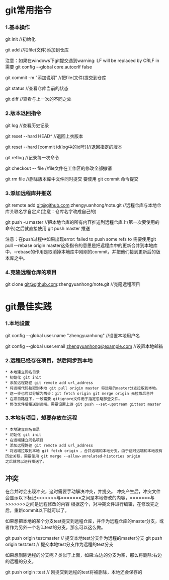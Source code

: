 # git常用指令

### 1.基本操作
git init //初始化

git add <file> //把file(文件)添加到仓库

注意：如果在windows下git提交遇到warning: LF will be replaced by CRLF in 需要 git config --global core.autocrlf false

git commit -m "添加说明" //把file(文件)提交到仓库

git status //查看仓库当前的状态

git diff //查看与上一次的不同之处

### 2.版本退回指令

git log //查看历史记录

git reset --hard HEAD^ //退回上衣版本

git reset --hard [commit id(log中的id号)]//退回指定的版本

git reflog //记录每一次命令

git checkout -- file //file文件在工作区的修改全部撤销

git rm file //删除版本库中文件同时提交 要使用 git commit 命令提交

### 3.添加远程库并推送

git remote add <name> git@github.com:zhengyuanhong/note.git  //远程仓库与本地仓库关联<name>名字自定义(注意：仓库名字改成自己的)

git push -u <name> master //把本地仓库的所有内容推送到远程仓库上(第一次要使用的命令)之后就直接使用 git push <name> master 推送

注意：在push过程中如果出现error: failed to push some refs to 需要使用git pull --rebase origin master这条指令的意思是把远程库中的更新合并到本地库中，–rebase的作用是取消掉本地库中刚刚的commit，并把他们接到更新后的版本库之中。

### 4.克隆远程仓库的项目

git clone git@github.com:zhengyuanhong/note.git  //克隆远程项目

# git最佳实践

### 1.本地设置

git config --global user.name "zhengyuanhong" //设置本地用户名

git config --global user.email zhengyuanhong@example.com //设置本地邮箱

### 2.远程已经存在项目，然后同步到本地

	* 本地建立同名目录
	* 初始化 git init
	* 添加远程路径 git remote add url_address
	* 将远端代码拉取到本地 git pull origin master 将远端的master分支拉取到本地。 
	* 这一步也可以分解为两步：git fetch origin git merge origin 先拉取后合并
	* 在项目路径下，一般需要.gitignore文件用于指定忽略那些文件。
	* 修改文件后推送到远端。需要设置上游 git push --set-upstream gittest master


### 3.本地有项目，想要存放在远程

	* 本地建立同名目录
	* 初始化 git init
	* 在远端建立同名项目
	* 添加远程路径 git remote add url_address
	* 将远端拉取到本地 git fetch origin ，合并远端和本地分支，由于这时远端和本地没有历史关联，需要使用 git merge --allow-unrelated-histories origin
	之后就可以进行推送了。

## 冲突

 在合并时会出现冲突，这时需要手动解决冲突，并提交。 
 冲突产生后，冲突文件会显示以下标记<<<<<<<与=======之间是本地修改的内容，=======与>>>>>>>之间是远程修改的内容 
 根据这个，对冲突文件进行编辑，在修改完之后，重新commit以下就可以了。


 如果想把本地的某个分支test提交到远程仓库，并作为远程仓库的master分支，或者作为另外一个名叫test的分支，那么可以这么做。

 git push origin test:master // 提交本地test分支作为远程的master分支 
 git push origin test:test // 提交本地test分支作为远程的test分支

 如果想删除远程的分支呢？类似于上面，如果:左边的分支为空，那么将删除:右边的远程的分支。

 git push origin :test // 刚提交到远程的test将被删除，本地还会保存的



